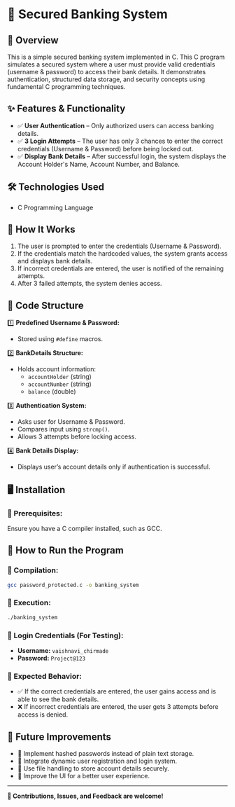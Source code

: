 # 🔐 Secured Banking System

## 📌 Overview
This is a simple secured banking system implemented in C.
This C program simulates a secured system where a user must provide valid credentials (username & password) to access their bank details.
It demonstrates authentication, structured data storage, and security concepts using fundamental C programming techniques.

## ✨ Features & Functionality
- ✅ **User Authentication** – Only authorized users can access banking details.
- ✅ **3 Login Attempts** – The user has only 3 chances to enter the correct credentials (Username & Password) before being locked out.
- ✅ **Display Bank Details** – After successful login, the system displays the Account Holder's Name, Account Number, and Balance.

## 🛠️ Technologies Used
- C Programming Language

## 🚀 How It Works
1. The user is prompted to enter the credentials (Username & Password).
2. If the credentials match the hardcoded values, the system grants access and displays bank details.
3. If incorrect credentials are entered, the user is notified of the remaining attempts.
4. After 3 failed attempts, the system denies access.

## 📌 Code Structure
1️⃣ **Predefined Username & Password:**
   - Stored using `#define` macros.

2️⃣ **BankDetails Structure:**
   - Holds account information:
     - `accountHolder` (string)
     - `accountNumber` (string)
     - `balance` (double)

3️⃣ **Authentication System:**
   - Asks user for Username & Password.
   - Compares input using `strcmp()`.
   - Allows 3 attempts before locking access.

4️⃣ **Bank Details Display:**
   - Displays user’s account details only if authentication is successful.

## 🖥️ Installation
### 🔹 Prerequisites:
Ensure you have a C compiler installed, such as GCC.

## 🚀 How to Run the Program
### 🔹 Compilation:
```sh
gcc password_protected.c -o banking_system
```

### 🔹 Execution:
```sh
./banking_system
```

### 🔹 Login Credentials (For Testing):
- **Username:** `vaishnavi_chirmade`
- **Password:** `Project@123`

### 🔹 Expected Behavior:
- ✅ If the correct credentials are entered, the user gains access and is able to see the bank details.
- ❌ If incorrect credentials are entered, the user gets 3 attempts before access is denied.

## 🎯 Future Improvements
- 📌 Implement hashed passwords instead of plain text storage.
- 📌 Integrate dynamic user registration and login system.
- 📌 Use file handling to store account details securely.
- 📌 Improve the UI for a better user experience.

---

**📢 Contributions, Issues, and Feedback are welcome!**

